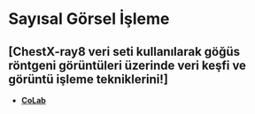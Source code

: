 # Sayısal Görsel İşleme 

## [ChestX-ray8 veri seti kullanılarak göğüs röntgeni görüntüleri üzerinde veri keşfi ve görüntü işleme tekniklerini!]
+ **[CoLab](https://www.coursera.org/learn/ai-for-medical-diagnosis)**
  

